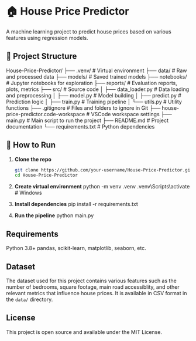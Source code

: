 # 🏠 House Price Predictor

A machine learning project to predict house prices based on various features using regression models.

## 📁 Project Structure

 House-Price-Predictor/ 
 ├── .venv/ # Virtual environment 
 ├── data/ # Raw and processed data 
 ├── models/ # Saved trained models 
 ├── notebooks/ # Jupyter notebooks for exploration 
 ├── reports/ # Evaluation reports, plots, metrics 
 ├── src/ # Source code 
 │ ├── data_loader.py # Data loading and preprocessing 
 │ ├── model.py # Model building 
 │ ├── predict.py # Prediction logic 
 │ ├── train.py # Training pipeline 
 │ └── utils.py # Utility functions 
 ├── .gitignore # Files and folders to ignore in Git 
 ├── house-price-predictor.code-workspace # VSCode workspace settings 
 ├── main.py # Main script to run the project 
 ├── README.md # Project documentation 
 └── requirements.txt # Python dependencies


## 🚀 How to Run

1. **Clone the repo**
   ```bash
   git clone https://github.com/your-username/House-Price-Predictor.git
   cd House-Price-Predictor

2.   **Create virtual environment**
    python -m venv .venv
    .venv\Scripts\activate    # Windows

3. **Install dependencies**
    pip install -r requirements.txt

4. **Run the pipeline**
    python main.py

## Requirements
Python 3.8+
pandas, scikit-learn, matplotlib, seaborn, etc.

## Dataset
The dataset used for this project contains various features such as the number of bedrooms, square footage, main road accessiblity, and other relevant metrics that influence house prices. It is available in CSV format in the `data/` directory.

## License
This project is open source and available under the MIT License.